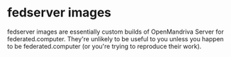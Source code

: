 # fedserver images
fedserver images are essentially custom builds of OpenMandriva Server for
federated.computer. They're unlikely to be useful to you unless you happen
to be federated.computer (or you're trying to reproduce their work).
